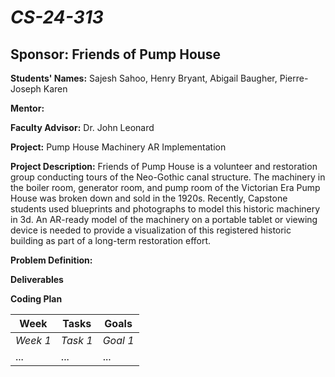 # *CS-24-313*
## **Sponsor:** Friends of Pump House

**Students' Names:** Sajesh Sahoo, Henry Bryant, Abigail Baugher, Pierre-Joseph Karen

**Mentor:**

**Faculty Advisor:** Dr. John Leonard

**Project:**  Pump House Machinery AR Implementation

**Project Description:**
Friends of Pump House is a volunteer and restoration group conducting tours of the Neo-Gothic canal structure. The machinery in the boiler room, generator room, and pump room of the Victorian Era Pump House was broken down and sold in the 1920s. Recently, Capstone students used blueprints and photographs to model this historic machinery in 3d. An AR-ready model of the machinery on a portable tablet or viewing device is needed to provide a visualization of this registered historic building as part of a long-term restoration effort.

**Problem Definition:**

**Deliverables**

**Coding Plan**

| Week | Tasks | Goals |
|------|-------|-------|
| _Week 1_ | _Task 1_ | _Goal 1_ |
| ... | ... | ... |
